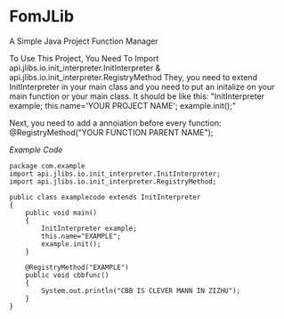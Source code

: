 # FomJLib
A Simple Java Project Function Manager

To Use This Project, You Need To Import api.jlibs.io.init_interpreter.InitInterpreter & api.jlibs.io.init_interpreter.RegistryMethod
They, you need to extend InitInterpreter in your main class and you need to put an initalize on your main function or your main class. It should be like this: "InitInterpreter example; this.name='YOUR PROJECT NAME'; example.init();"

Next, you need to add a annoiation before every function:
@RegistryMethod("YOUR FUNCTION PARENT NAME");

*Example Code*

    package com.example
    import api.jlibs.io.init_interpreter.InitInterpreter;
    import api.jlibs.io.init_interpreter.RegistryMethod;

    public class examplecode extends InitInterpreter
    {
        public void main()
        {
            InitInterpreter example;
            this.name="EXAMPLE";
            example.init();
        }    

        @RegistryMethod("EXAMPLE")
        public void cbbfunc()
        {
            System.out.println("CBB IS CLEVER MANN IN ZIZHU");
        }
    }
